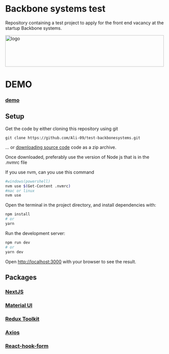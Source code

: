 # Backbone systems test

Repository containing a test project to apply for the front end vacancy at the startup Backbone systems.

<img src="https://assets.website-files.com/6318e08ac4910dc571c44f02/6318e2d9ffc55451438398bf_BackboneSystems_Blanco.svg" alt="logo" width="100%" height="100"/>

# DEMO
### [demo](https://test-backbonesystems.vercel.app/)

## Setup

Get the code by either cloning this repository using git

```
git clone https://github.com/Ali-09/test-backbonesystems.git
```

... or [downloading source code](https://github.com/Ali-09/test-backbonesystems/archive/master.zip) code as a zip archive.

Once downloaded, preferably use the version of Node js that is in the .nvmrc file

If you use nvm, can you use this command

```bash
#windows(powershell)
nvm use $(Get-Content .nvmrc)
#mac or linux
nvm use
```

Open the terminal in the project directory, and install dependencies with:

```bash
npm install
# or
yarn
```

Run the development server:

```bash
npm run dev
# or
yarn dev
```

Open [http://localhost:3000](http://localhost:3000) with your browser to see the result.

## Packages

### [NextJS](https://nextjs.org) 
### [Material UI](https://mui.com/) 
### [Redux Toolkit](https://redux-toolkit.js.org) 
### [Axios](https://axios-http.com/)
### [React-hook-form](https://react-hook-form.com/)